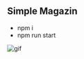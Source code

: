 ## Simple Magazin


- npm i
- npm run start


![gif](https://media.giphy.com/media/Ws6T5PN7wHv3cY8xy8/giphy.gif)